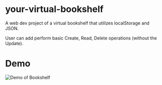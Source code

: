 # your-virtual-bookshelf

A web dev project of a virtual bookshelf that utilizes localStorage and JSON. 

User can add perform basic Create, Read, Delete operations (without the Update). 

# Demo
![Demo of Bookshelf](https://i.imgur.com/pcLsQkS.png)
